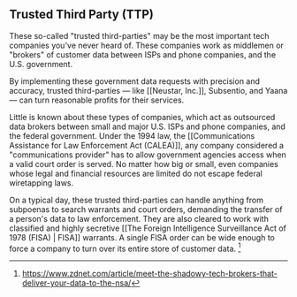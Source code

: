 ## Trusted Third Party (TTP)

These so-called "trusted third-parties" may be the most important tech companies you've never heard of. These companies work as middlemen or "brokers" of customer data between ISPs and phone companies, and the U.S. government.

By implementing these government data requests with precision and accuracy, trusted third-parties — like [[Neustar, Inc.]], Subsentio, and Yaana — can turn reasonable profits for their services.

Little is known about these types of companies, which act as outsourced data brokers between small and major U.S. ISPs and phone companies, and the federal government. Under the 1994 law, the [[Communications Assistance for Law Enforcement Act (CALEA)]], any company considered a "communications provider" has to allow government agencies access when a valid court order is served. No matter how big or small, even companies whose legal and financial resources are limited do not escape federal wiretapping laws. 

On a typical day, these trusted third-parties can handle anything from subpoenas to search warrants and court orders, demanding the transfer of a person's data to law enforcement. They are also cleared to work with classified and highly secretive [[The Foreign Intelligence Surveillance Act of 1978 (FISA) | FISA]] warrants. A single FISA order can be wide enough to force a company to turn over its entire store of customer data. [^1]

[^1]: https://www.zdnet.com/article/meet-the-shadowy-tech-brokers-that-deliver-your-data-to-the-nsa/

